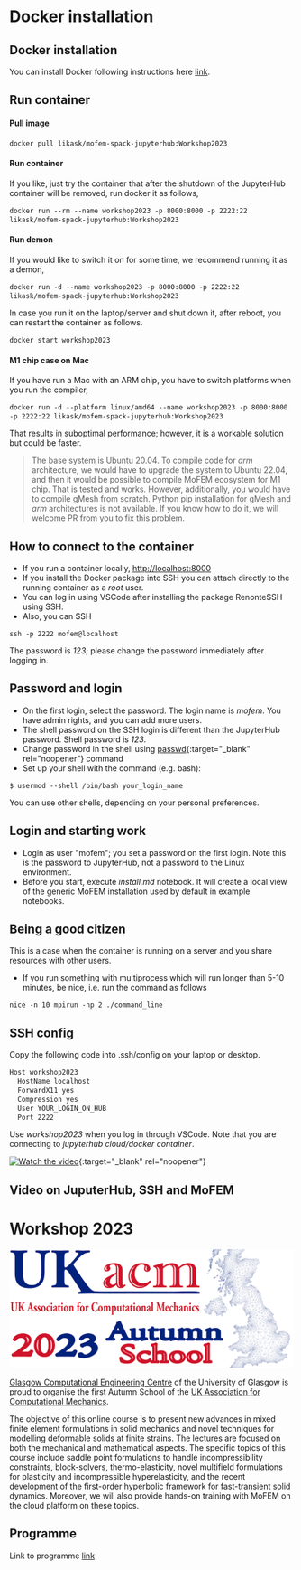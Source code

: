 # Docker installation

## Docker installation

You can install Docker following instructions here [link](https://docs.docker.com/engine/install/).

## Run container

#### Pull image

~~~~
docker pull likask/mofem-spack-jupyterhub:Workshop2023
~~~~

#### Run container

If you like, just try the container that after the shutdown of the JupyterHub container will be removed, run docker it as follows, 
~~~~
docker run --rm --name workshop2023 -p 8000:8000 -p 2222:22 likask/mofem-spack-jupyterhub:Workshop2023
~~~~

#### Run demon 

If you would like to switch it on for some time, we recommend running it as a demon,
~~~~~
docker run -d --name workshop2023 -p 8000:8000 -p 2222:22 likask/mofem-spack-jupyterhub:Workshop2023
~~~~~
In case you run it on the laptop/server and shut down it, after reboot, you can restart the container as follows.
~~~~~
docker start workshop2023
~~~~~

#### M1 chip case on Mac

If you have run a Mac with an ARM chip, you have to switch platforms when you run the compiler,
~~~~~~
docker run -d --platform linux/amd64 --name workshop2023 -p 8000:8000 -p 2222:22 likask/mofem-spack-jupyterhub:Workshop2023
~~~~~~
That results in suboptimal performance; however, it is a workable solution but could be faster. 

> The base system is Ubuntu 20.04. To compile code for *arm* architecture, we would have to upgrade the system to Ubuntu 22.04, and then it would be possible to compile MoFEM ecosystem for M1 chip. That is tested and works. However, additionally, you would have to compile gMesh from scratch. Python pip installation for gMesh and *arm* architectures is not available. If you know how to do it, we will welcome PR from you to fix this problem.

## How to connect to the container

- If you run a container locally, [http://localhost:8000](http://localhost:8000)
- If you install the Docker package into SSH you can attach directly to the running container as a *root* user.
- You can log in using VSCode after installing the package RenonteSSH using SSH.
- Also, you can SSH 
~~~~~
ssh -p 2222 mofem@localhost
~~~~~
The password is *123*; please change the password immediately after logging in. 

## Password and login

- On the first login, select the password. The login name is *mofem*. You have admin rights, and you can add more users.
- The shell password on the SSH login is different than the JupyterHub password. Shell password is *123*.
- Change password in the shell using [passwd](https://man7.org/linux/man-pages/man1/passwd.1.html){:target="_blank" rel="noopener"} command
- Set up your shell with the command (e.g. bash):
~~~~
$ usermod --shell /bin/bash your_login_name
~~~~
You can use other shells, depending on your personal preferences.

## Login and starting work

- Login as user "mofem"; you set a password on the first login. Note this is the password to JupyterHub, not a password to the Linux environment.
- Before you start, execute *install.md* notebook. It will create a local view of the generic MoFEM installation used by default in example notebooks.

## Being a good citizen

This is a case when the container is running on a server and you share resources with other users.

- If you run something with multiprocess which will run longer than 5-10 minutes, be nice, i.e. run the command as follows
~~~~
nice -n 10 mpirun -np 2 ./command_line
~~~~

## SSH config

Copy the following code into .ssh/config on your laptop or desktop.
~~~~
Host workshop2023
  HostName localhost
  ForwardX11 yes
  Compression yes
  User YOUR_LOGIN_ON_HUB
  Port 2222
~~~~

Use *workshop2023* when you log in through VSCode. Note that you are connecting to *jupyterhub cloud/docker container*.

[![Watch the video](https://img.youtube.com/vi/xL3J8VHig68/hqdefault.jpg)](https://youtu.be/xL3J8VHig68){:target="_blank" rel="noopener"}

## Video on JuputerHub, SSH and MoFEM

# Workshop 2023

![WorkshopLogo2023](figures/WorkshopLogo2023.png)

[Glasgow Computational Engineering Centre](https://www.gla.ac.uk/research/az/gcec/) of the University of Glasgow  is proud to organise the first Autumn School of the [UK Association for Computational Mechanics](https://ukacm.org).

The objective of this online course is to present new advances in mixed finite element formulations in solid mechanics and novel techniques for modelling deformable solids at finite strains. The lectures are focused on both the mechanical and mathematical aspects.  The specific topics of this course include saddle point formulations to handle incompressibility constraints, block-solvers, thermo-elasticity, novel multifield formulations for plasticity and incompressible hyperelasticity, and the recent development of the first-order hyperbolic framework for fast-transient solid dynamics. Moreover, we will also provide hands-on training with MoFEM on the cloud platform on these topics.

## Programme

Link to programme [link](https://drive.google.com/file/d/17aD4O-mxYrhhLBaUtaC6G61ZZh1P1Dwy/view)

